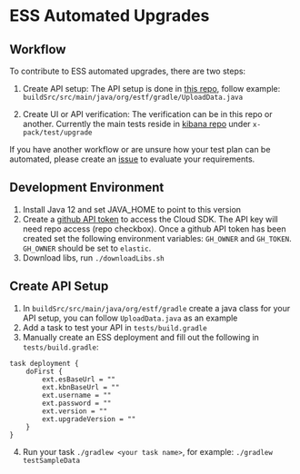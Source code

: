 # ESS Automated Upgrades

## Workflow

To contribute to ESS automated upgrades, there are two steps:

1. Create API setup: The API setup is done in [this repo](git@github.com:elastic/elastic-stack-testing), follow example:
`buildSrc/src/main/java/org/estf/gradle/UploadData.java`

2. Create UI or API verification: The verification can be in this repo or another. Currently the main tests reside in [kibana repo](git@github.com:elastic/kibana.git) under `x-pack/test/upgrade`

If you have another workflow or are unsure how your test plan can be automated, please create an [issue](https://github.com/elastic/elastic-stack-testing/issues/new) to evaluate your requirements.

## Development Environment

1. Install Java 12 and set JAVA_HOME to point to this version
2. Create a [github API token](https://blog.github.com/2013-05-16-personal-api-tokens/) to access the Cloud SDK.  The API key will need repo access (repo checkbox).  Once a github API token has been created set the following environment variables: `GH_OWNER` and `GH_TOKEN`.  `GH_OWNER` should be set to `elastic`.
3. Download libs, run `./downloadLibs.sh`

## Create API Setup

1. In `buildSrc/src/main/java/org/estf/gradle` create a java class for your API setup, you can follow `UploadData.java` as an example
2. Add a task to test your API in `tests/build.gradle`
3. Manually create an ESS deployment and fill out the following in `tests/build.gradle`:
```
task deployment {
    doFirst {
        ext.esBaseUrl = ""
        ext.kbnBaseUrl = ""
        ext.username = ""
        ext.password = ""
        ext.version = ""
        ext.upgradeVersion = ""
    }
}
```
4. Run your task `./gradlew <your task name>`, for example: `./gradlew testSampleData`
